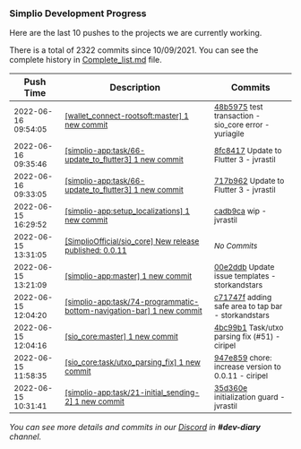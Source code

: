 
### Simplio Development Progress

Here are the last 10 pushes to the projects we are currently working.

There is a total of 2322 commits since 10/09/2021. You can see the complete history in
 [Complete_list.md](Complete_list.md) file.

| Push Time | Description | Commits |
| --- | --- | --- |
| <sub>2022-06-16 09:54:05</sub> | <sub>[[wallet_connect-rootsoft:master] 1 new commit](https://github.com/SimplioOfficial/wallet_connect-rootsoft/commit/48b59753aac2efca8b1dff7332ac7a7a02662e72)</sub> | <sub>[48b5975](https://github.com/SimplioOfficial/wallet_connect-rootsoft/commit/48b59753aac2efca8b1dff7332ac7a7a02662e72) test transaction - sio_core error - yuriagile</sub> |
| <sub>2022-06-16 09:35:46</sub> | <sub>[[simplio-app:task/66\-update\_to\_flutter3] 1 new commit](https://github.com/SimplioOfficial/simplio-app/commit/8fc8417b480c40ba3ff87ea7622ccd866be279ea)</sub> | <sub>[8fc8417](https://github.com/SimplioOfficial/simplio-app/commit/8fc8417b480c40ba3ff87ea7622ccd866be279ea) Update to Flutter 3 - jvrastil</sub> |
| <sub>2022-06-16 09:33:05</sub> | <sub>[[simplio-app:task/66\-update\_to\_flutter3] 1 new commit](https://github.com/SimplioOfficial/simplio-app/commit/717b9622c1342254bd5055215f6cd29691251987)</sub> | <sub>[717b962](https://github.com/SimplioOfficial/simplio-app/commit/717b9622c1342254bd5055215f6cd29691251987) Update to Flutter 3 - jvrastil</sub> |
| <sub>2022-06-15 16:29:52</sub> | <sub>[[simplio-app:setup\_localizations] 1 new commit](https://github.com/SimplioOfficial/simplio-app/commit/cadb9caf6be38f2a68b344c548e84ccbc0c68a8d)</sub> | <sub>[cadb9ca](https://github.com/SimplioOfficial/simplio-app/commit/cadb9caf6be38f2a68b344c548e84ccbc0c68a8d) wip - jvrastil</sub> |
| <sub>2022-06-15 13:31:05</sub> | <sub>[[SimplioOfficial/sio_core] New release published: 0\.0\.11](https://github.com/SimplioOfficial/sio_core/releases/tag/0.0.11)</sub> | <sub>_No Commits_</sub> |
| <sub>2022-06-15 13:21:09</sub> | <sub>[[simplio-app:master] 1 new commit](https://github.com/SimplioOfficial/simplio-app/commit/00e2ddbe602f1cce4c7370dfddb3f2db153487b5)</sub> | <sub>[00e2ddb](https://github.com/SimplioOfficial/simplio-app/commit/00e2ddbe602f1cce4c7370dfddb3f2db153487b5) Update issue templates - storkandstars</sub> |
| <sub>2022-06-15 12:04:20</sub> | <sub>[[simplio-app:task/74\-programmatic\-bottom\-navigation\-bar] 1 new commit](https://github.com/SimplioOfficial/simplio-app/commit/c71747f8761b7ff1cb3a36d86e51fb4156425681)</sub> | <sub>[c71747f](https://github.com/SimplioOfficial/simplio-app/commit/c71747f8761b7ff1cb3a36d86e51fb4156425681) adding safe area to tap bar - storkandstars</sub> |
| <sub>2022-06-15 12:04:16</sub> | <sub>[[sio_core:master] 1 new commit](https://github.com/SimplioOfficial/sio_core/commit/4bc99b1d7d8ffb5f8f9053a5b50b849d182211a5)</sub> | <sub>[4bc99b1](https://github.com/SimplioOfficial/sio_core/commit/4bc99b1d7d8ffb5f8f9053a5b50b849d182211a5) Task/utxo parsing fix (#51) - ciripel</sub> |
| <sub>2022-06-15 11:58:35</sub> | <sub>[[sio_core:task/utxo\_parsing\_fix] 1 new commit](https://github.com/SimplioOfficial/sio_core/commit/947e8596171d0bb521f0a6546c801794d7ba3b02)</sub> | <sub>[947e859](https://github.com/SimplioOfficial/sio_core/commit/947e8596171d0bb521f0a6546c801794d7ba3b02) chore: increase version to 0.0.11 - ciripel</sub> |
| <sub>2022-06-15 10:31:41</sub> | <sub>[[simplio-app:task/21\-initial\_sending\-2] 1 new commit](https://github.com/SimplioOfficial/simplio-app/commit/35d360e92ae331e0d0a8e080ab1f725d24aeb8fb)</sub> | <sub>[35d360e](https://github.com/SimplioOfficial/simplio-app/commit/35d360e92ae331e0d0a8e080ab1f725d24aeb8fb) initialization guard - jvrastil</sub> |

_You can see more details and commits in our [Discord](https://discord.gg/aKhjuwZmdP) in **#dev-diary** channel._
